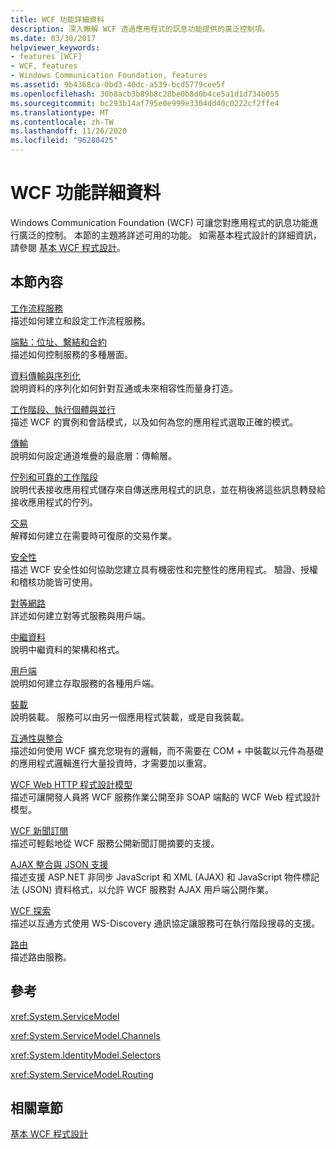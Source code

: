 ```yaml
---
title: WCF 功能詳細資料
description: 深入瞭解 WCF 透過應用程式的訊息功能提供的廣泛控制項。
ms.date: 03/30/2017
helpviewer_keywords:
- features [WCF]
- WCF, features
- Windows Communication Foundation, features
ms.assetid: 9b4368ca-0bd3-40dc-a539-bcd5779cee5f
ms.openlocfilehash: 30b8acb3b89b8c28be0b8d0b4ce5a1d1d734b055
ms.sourcegitcommit: bc293b14af795e0e999e3304dd40c0222cf2ffe4
ms.translationtype: MT
ms.contentlocale: zh-TW
ms.lasthandoff: 11/26/2020
ms.locfileid: "96280425"
---
```

# <a name="wcf-feature-details"></a>WCF 功能詳細資料

Windows Communication Foundation (WCF) 可讓您對應用程式的訊息功能進行廣泛的控制。 本節的主題將詳述可用的功能。 如需基本程式設計的詳細資訊，請參閱 [基本 WCF 程式設計](../basic-wcf-programming.md)。  
  
## <a name="in-this-section"></a>本節內容  

 [工作流程服務](workflow-services.md)  
 描述如何建立和設定工作流程服務。  
  
 [端點：位址、繫結和合約](endpoints-addresses-bindings-and-contracts.md)  
 描述如何控制服務的多種層面。  
  
 [資料傳輸與序列化](data-transfer-and-serialization.md)  
 說明資料的序列化如何針對互通或未來相容性而量身打造。  
  
 [工作階段、執行個體與並行](sessions-instancing-and-concurrency.md)  
 描述 WCF 的實例和會話模式，以及如何為您的應用程式選取正確的模式。  
  
 [傳輸](transports.md)  
 說明如何設定通道堆疊的最底層：傳輸層。  
  
 [佇列和可靠的工作階段](queues-and-reliable-sessions.md)  
 說明代表接收應用程式儲存來自傳送應用程式的訊息，並在稍後將這些訊息轉發給接收應用程式的佇列。  
  
 [交易](transactions-in-wcf.md)  
 解釋如何建立在需要時可復原的交易作業。  
  
 [安全性](security.md)  
 描述 WCF 安全性如何協助您建立具有機密性和完整性的應用程式。 驗證、授權和稽核功能皆可使用。  
  
 [對等網路](peer-to-peer-networking.md)  
 詳述如何建立對等式服務與用戶端。  
  
 [中繼資料](metadata.md)  
 說明中繼資料的架構和格式。  
  
 [用戶端](clients.md)  
 說明如何建立存取服務的各種用戶端。  
  
 [裝載](hosting.md)  
 說明裝載。 服務可以由另一個應用程式裝載，或是自我裝載。  
  
 [互通性與整合](interoperability-and-integration.md)  
 描述如何使用 WCF 擴充您現有的邏輯，而不需要在 COM + 中裝載以元件為基礎的應用程式邏輯進行大量投資時，才需要加以重寫。  
  
 [WCF Web HTTP 程式設計模型](wcf-web-http-programming-model.md)  
 描述可讓開發人員將 WCF 服務作業公開至非 SOAP 端點的 WCF Web 程式設計模型。  
  
 [WCF 新聞訂閱](wcf-syndication.md)  
 描述可輕鬆地從 WCF 服務公開新聞訂閱摘要的支援。  
  
 [AJAX 整合與 JSON 支援](ajax-integration-and-json-support.md)  
 描述支援 ASP.NET 非同步 JavaScript 和 XML (AJAX) 和 JavaScript 物件標記法 (JSON) 資料格式，以允許 WCF 服務對 AJAX 用戶端公開作業。  
  
 [WCF 探索](wcf-discovery.md)  
 描述以互通方式使用 WS-Discovery 通訊協定讓服務可在執行階段搜尋的支援。  
  
 [路由](routing.md)  
 描述路由服務。  
  
## <a name="reference"></a>參考  

 <xref:System.ServiceModel>  
  
 <xref:System.ServiceModel.Channels>  
  
 <xref:System.IdentityModel.Selectors>  
  
 <xref:System.ServiceModel.Routing>  
  
## <a name="related-sections"></a>相關章節  

 [基本 WCF 程式設計](../basic-wcf-programming.md)
